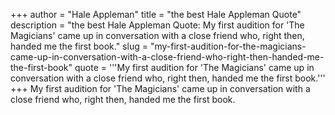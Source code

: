 +++
author = "Hale Appleman"
title = "the best Hale Appleman Quote"
description = "the best Hale Appleman Quote: My first audition for 'The Magicians' came up in conversation with a close friend who, right then, handed me the first book."
slug = "my-first-audition-for-the-magicians-came-up-in-conversation-with-a-close-friend-who-right-then-handed-me-the-first-book"
quote = '''My first audition for 'The Magicians' came up in conversation with a close friend who, right then, handed me the first book.'''
+++
My first audition for 'The Magicians' came up in conversation with a close friend who, right then, handed me the first book.
